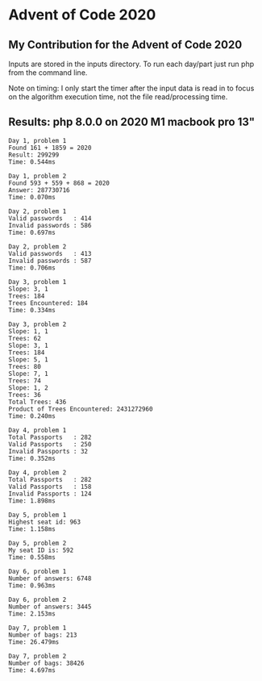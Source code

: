 # Advent of Code 2020

## My Contribution for the Advent of Code 2020

Inputs are stored in the inputs directory. To run each day/part just run php <filename> from the command line.

Note on timing: I only start the timer after the input data is read in to focus on the algorithm execution time, not the file read/processing time.

## Results: php 8.0.0 on 2020 M1 macbook pro 13"

```
Day 1, problem 1
Found 161 + 1859 = 2020
Result: 299299
Time: 0.544ms
```

```
Day 1, problem 2
Found 593 + 559 + 868 = 2020
Answer: 287730716
Time: 0.070ms
```

```
Day 2, problem 1
Valid passwords   : 414
Invalid passwords : 586
Time: 0.697ms
```

```
Day 2, problem 2
Valid passwords   : 413
Invalid passwords : 587
Time: 0.706ms
```

```
Day 3, problem 1
Slope: 3, 1
Trees: 184
Trees Encountered: 184
Time: 0.334ms
```

```
Day 3, problem 2
Slope: 1, 1
Trees: 62
Slope: 3, 1
Trees: 184
Slope: 5, 1
Trees: 80
Slope: 7, 1
Trees: 74
Slope: 1, 2
Trees: 36
Total Trees: 436
Product of Trees Encountered: 2431272960
Time: 0.240ms
```

```
Day 4, problem 1
Total Passports   : 282
Valid Passports   : 250
Invalid Passports : 32
Time: 0.352ms
```

```
Day 4, problem 2
Total Passports   : 282
Valid Passports   : 158
Invalid Passports : 124
Time: 1.898ms
```

```
Day 5, problem 1
Highest seat id: 963
Time: 1.158ms
```

```
Day 5, problem 2
My seat ID is: 592
Time: 0.558ms
```

```
Day 6, problem 1
Number of answers: 6748
Time: 0.963ms
```

```
Day 6, problem 2
Number of answers: 3445
Time: 2.153ms
```

```
Day 7, problem 1
Number of bags: 213
Time: 26.479ms
```

```
Day 7, problem 2
Number of bags: 38426
Time: 4.697ms
```
